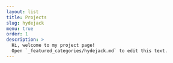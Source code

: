 ```yaml
---
layout: list
title: Projects
slug: hydejack
menu: true
order: 1
description: >
  Hi, welcome to my project page!
  Open `_featured_categories/hydejack.md` to edit this text.
---
```

